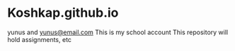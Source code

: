 # Koshkap.github.io
yunus and yunus@email.com
This is my school account
This repository will hold assignments, etc

